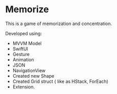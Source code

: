 # Memorize
This is a game of memorization and concentration.

Developed using:

- MVVM Model
- SwiftUI
- Gesture
- Animation
- JSON
- NavigationView
- Created new Shape
- Created Grid struct ( like as HStack, ForEach)
- Extension.
